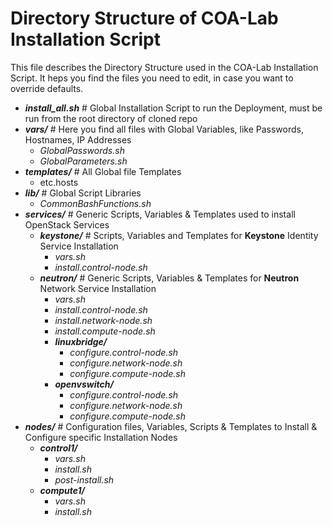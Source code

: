 # Directory Structure of COA-Lab Installation Script

This file describes the Directory Structure used in the COA-Lab Installation Script.
It heps you find the files you need to edit, in case you want to override defaults.

* _**install_all.sh**_ # Global Installation Script to run the Deployment, must be run from the root directory of cloned repo
* _**vars/**_       # Here you find all files with Global Variables, like Passwords, Hostnames, IP Addresses
  * _GlobalPasswords.sh_
  * _GlobalParameters.sh_
* _**templates/**_  # All Global file Templates
  * etc.hosts
* _**lib/**_        # Global Script Libraries
  * _CommonBashFunctions.sh_
* _**services/**_   # Generic Scripts, Variables & Templates used to install OpenStack Services
  * _**keystone/**_ # Scripts, Variables and Templates for **Keystone** Identity Service Installation
    * _vars.sh_
    * _install.control-node.sh_
  * _**neutron/**_  # Generic Scripts, Variables & Templates for **Neutron** Network Service Installation  
    * _vars.sh_
    * _install.control-node.sh_
    * _install.network-node.sh_
    * _install.compute-node.sh_
    * _**linuxbridge/**_
      * _configure.control-node.sh_
      * _configure.network-node.sh_
      * _configure.compute-node.sh_
    * _**openvswitch/**_
      * _configure.control-node.sh_
      * _configure.network-node.sh_
      * _configure.compute-node.sh_
* _**nodes/**_      # Configuration files, Variables, Scripts & Templates to Install & Configure specific Installation Nodes
  * _**control1/**_
    * _vars.sh_
    * _install.sh_
    * _post-install.sh_
  * _**compute1/**_
    * _vars.sh_
    * _install.sh_
